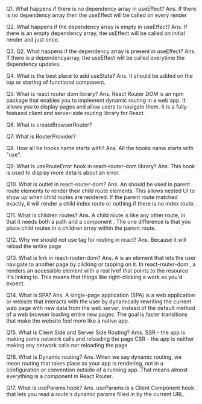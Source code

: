 Q1. What happens if there is no dependency array in useEffect?
Ans. If there is no dependency array then the useEffect will be called on every render

Q2. What happens if the dependency array is empty in useEffect?
Ans. If there is an empty dependency array, the usEffect will be called on initial render and just once.

Q3. Q2. What happens if the dependency array is present in useEffect?
Ans. If there is a dependencyarray, the useEffect will be called everytime the dependency updates.

Q4. What is the best place to add useState?
Ans. It should be added on the top or starting of functional component.

Q5. What is react router dom library?
Ans. React Router DOM is an npm package that enables you to implement dynamic routing in a web app. It allows you to display pages and allow users to navigate them. It is a fully-featured client and server-side routing library for React.

Q6. What is createBrowserRouter?

Q7. What is RouterProvider?

Q8. How all he hooks name starts with?
Ans. All the hooks name starts with "use".

Q9. What is useRouteError hook in react-router-dom library?
Ans. This hook is used to display more details about an error.

Q10. What is outlet in react-router-dom?
Ans. An <Outlet> should be used in parent route elements to render their child route elements. This allows nested UI to show up when child routes are rendered. If the parent route matched exactly, it will render a child index route or nothing if there is no index route.

Q11. What is children routes?
Ans. A child route is like any other route, in that it needs both a path and a component . The one difference is that you place child routes in a children array within the parent route.

Q12. Why we should not use <a> tag for routing in react?
Ans. Because it will reload the entire page

Q13. What is link in react-router-dom?
Ans. A <Link> is an element that lets the user navigate to another page by clicking or tapping on it. In react-router-dom , a <Link> renders an accessible <a> element with a real href that points to the resource it's linking to. This means that things like right-clicking a <Link> work as you'd expect.

Q14. What is SPA?
Ans. A single-page application (SPA) is a web application or website that interacts with the user by dynamically rewriting the current web page with new data from the web server, instead of the default method of a web browser loading entire new pages. The goal is faster transitions that make the website feel more like a native app.

Q15. What is Client Side and Server Side Routing?
Ams. SSR - the app is making some network calls and reloading the page
     CSR - the app is neither making any network calls nor reloading the page 

Q16. What is Dynamic routing?
Ans. When we say dynamic routing, we mean routing that takes place as your app is rendering, not in a configuration or convention outside of a running app. That means almost everything is a component in React Router.

Q17. What is useParams hook?
Ans. useParams is a Client Component hook that lets you read a route's dynamic params filled in by the current URL.